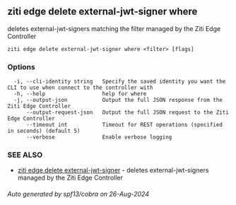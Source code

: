 ## ziti edge delete external-jwt-signer where

deletes external-jwt-signers matching the filter managed by the Ziti Edge Controller

```
ziti edge delete external-jwt-signer where <filter> [flags]
```

### Options

```
  -i, --cli-identity string   Specify the saved identity you want the CLI to use when connect to the controller with
  -h, --help                  help for where
  -j, --output-json           Output the full JSON response from the Ziti Edge Controller
      --output-request-json   Output the full JSON request to the Ziti Edge Controller
      --timeout int           Timeout for REST operations (specified in seconds) (default 5)
      --verbose               Enable verbose logging
```

### SEE ALSO

* [ziti edge delete external-jwt-signer](../external-jwt-signer.md)	 - deletes external-jwt-signers managed by the Ziti Edge Controller

###### Auto generated by spf13/cobra on 26-Aug-2024
